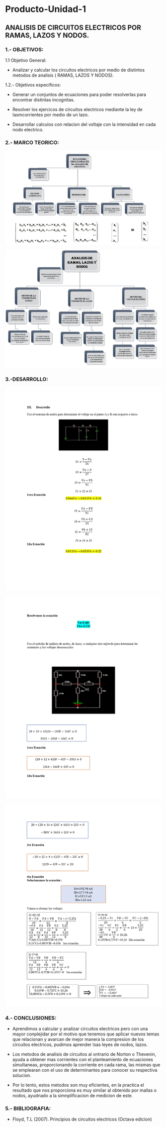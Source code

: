 # Producto-Unidad-1

## ANALISIS DE CIRCUITOS ELECTRICOS POR RAMAS, LAZOS Y NODOS.



### 1.- OBJETIVOS:

1.1 Objetivo General:

- Analizar y calcular los circuitos electricos por medio de distintos metodos de analisis ( RAMAS, LAZOS Y NODOS).

1.2.-  Objetivos especificos:

-  Generar un conjuntos de ecuaciones  para poder resolverlas para encontrar distintas incognitas.

- Resolver los ejercicos de circuitos electricos mediante la ley de lasmcorrientes por medio de un lazo.

- Desarrollar calculos con relacion del voltaje con la  intensidad en cada nodo electrico.

### 2.- MARCO TEORICO:


![](https://github.com/JonathanGuaman/Producto-Unidad-1/blob/main/Marco%20Teorico/Marco%20Teorico%202.png)


![](https://github.com/JonathanGuaman/Producto-Unidad-1/blob/main/Marco%20Teorico/Marco%20Teorico%201.png)





### 3.-DESARROLLO:

![](https://github.com/JonathanGuaman/Producto-Unidad-1/blob/main/Desarrollo/Articulo_page-0003.jpg)

![](https://github.com/JonathanGuaman/Producto-Unidad-1/blob/main/Desarrollo/Articulo_page-0004.jpg)

![](https://github.com/JonathanGuaman/Producto-Unidad-1/blob/main/Desarrollo/Articulo_page-0005.jpg)






### 4.- CONCLUSIONES:


-  Aprendimos a calcular y analizar circuitos electricos pero con una mayor conplejidar por el motivo que tenemos que aplicar nuevos temas que relacionan y avarcan de mejor manera la compresion de los circuitos electricos, pudimos aprender lsas leyes de nodos, lazos.

- Los metodos de analisis de circuitos al ontrario de Norton o Thevenin, ayuda a obtener mas corrientes con el planteamiento de ecuaciones simultaneas, proporcionando la corriente en cada rama, las mismas que se emplearan con el uso de determinantes para conocer su respectiva solucion.

- Por lo tento, estos metodos son muy eficientes, en la practica el resultado que nos proporciona es muy similar al obtenido por mallas o nodos, ayudnado a la simnplificacion de medicion de este.


### 5.- BIBLIOGRAFIA:

-  Floyd, T.L (2007). Principios de circuitos electricos (Octava edicion)
